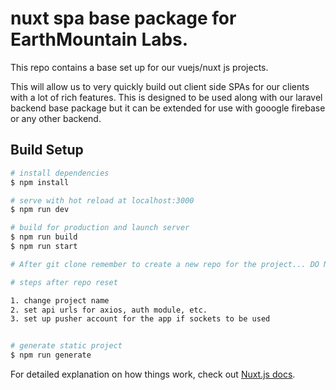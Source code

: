 # nuxt spa base package for EarthMountain Labs.

This repo contains a base set up for our vuejs/nuxt js projects.

This will allow us to very quickly build out client side SPAs for our clients with a lot of rich features. This is designed to be used along with our laravel backend base package but it can be extended for use with gooogle firebase or any other backend. 


## Build Setup

```bash
# install dependencies
$ npm install

# serve with hot reload at localhost:3000
$ npm run dev

# build for production and launch server
$ npm run build
$ npm run start

# After git clone remember to create a new repo for the project... DO NOT PUSH to this repo. 

# steps after repo reset

1. change project name
2. set api urls for axios, auth module, etc.
3. set up pusher account for the app if sockets to be used


# generate static project
$ npm run generate
```

For detailed explanation on how things work, check out [Nuxt.js docs](https://nuxtjs.org).

